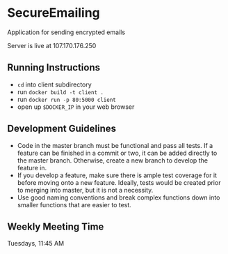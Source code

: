 # SecureEmailing
Application for sending encrypted emails

Server is live at 107.170.176.250

## Running Instructions
 - `cd` into client subdirectory
 - run `docker build -t client .`
 - run `docker run -p 80:5000 client`
 - open up `$DOCKER_IP` in your web browser

## Development Guidelines
- Code in the master branch must be functional and pass all tests. If a feature can be finished in a commit or two, it can be added directly to the master branch. Otherwise, create a new branch to develop the feature in.
- If you develop a feature, make sure there is ample test coverage for it before moving onto a new feature. Ideally, tests would be created prior to merging into master, but it is not a necessity.
- Use good naming conventions and break complex functions down into smaller functions that are easier to test.

## Weekly Meeting Time
Tuesdays, 11:45 AM
